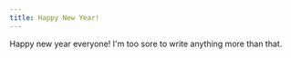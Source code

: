 ```yaml
---
title: Happy New Year!
---
```


Happy new year everyone! I'm too sore to write anything more than that.
